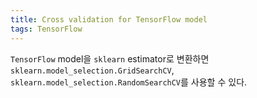 ```yaml
---
title: Cross validation for TensorFlow model
tags: TensorFlow
---
```


<!--more-->

`TensorFlow` model을 `sklearn` estimator로 변환하면 `sklearn.model_selection.GridSearchCV`, `sklearn.model_selection.RandomSearchCV`를 사용할 수 있다.
